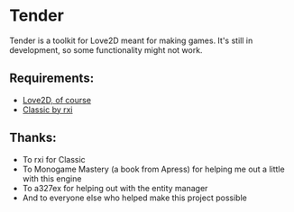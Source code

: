 # Tender
Tender is a toolkit for Love2D meant for making games.
It's still in development, so some functionality might not work.
## Requirements:
* [Love2D, of course](https://github.com/love2d/love)
* [Classic by rxi](https://github.com/rxi/classic)

## Thanks:
* To rxi for Classic
* To Monogame Mastery (a book from Apress) for helping me out a little with this engine
* To a327ex for helping out with the entity manager
* And to everyone else who helped make this project possible